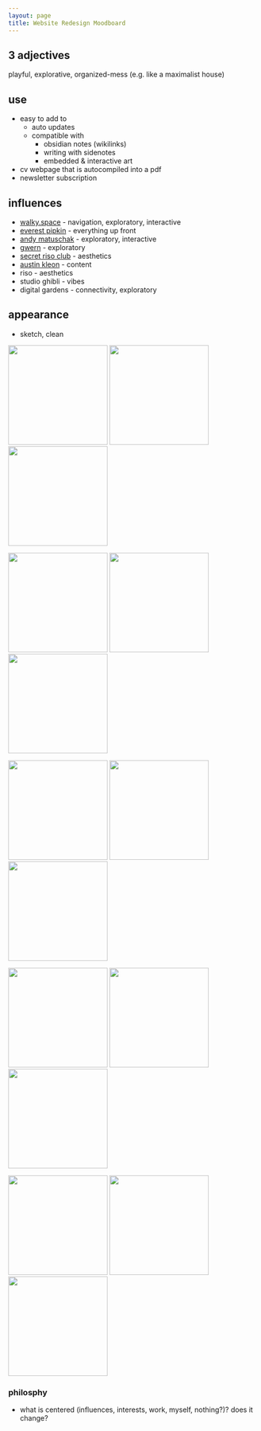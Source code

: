 ```yaml
---
layout: page
title: Website Redesign Moodboard
---
```


## 3 adjectives
playful, explorative, organized-mess (e.g. like a maximalist house)

## use
- easy to add to
  - auto updates
  - compatible with
    - obsidian notes (wikilinks)
    - writing with sidenotes
    - embedded & interactive art
- cv webpage that is autocompiled into a pdf
- newsletter subscription

## influences

- [walky.space](walky.space) - navigation, exploratory, interactive
- [everest pipkin](https://everest-pipkin.com/) - everything up front
- [andy matuschak](https://andymatuschak.org/) - exploratory, interactive
- [gwern](https://www.gwern.net/index) - exploratory
- [secret riso club](https://secretrisoclub.com/) - aesthetics
- [austin kleon](https://austinkleon.com/) - content
- riso - aesthetics
- studio ghibli - vibes
- digital gardens - connectivity, exploratory

## appearance
- sketch, clean

<p float="left">
  <img src="https://github.com/Elizabethcase/elizabethcase.github.io/blob/master/assets/img/moodboard/IMG_4474.jpg?raw=true" width="200" />
  <img src="https://github.com/Elizabethcase/elizabethcase.github.io/blob/master/assets/img/moodboard/IMG_4463.jpg?raw=true" width="200" />
  <img src="https://images.squarespace-cdn.com/content/v1/5c2c1aef70e8020ac2eae04e/1596376956565-VMRQCFHEAT6B6T13B0P1/IMG_2414.jpg" width="200" />
</p>

<p float="left">
  <img src="https://github.com/Elizabethcase/elizabethcase.github.io/blob/master/assets/img/moodboard/IMG_4464.jpg?raw=true" width="200" />
  <img src="https://pbs.twimg.com/media/FFDXlpDWUAoPpa2?format=jpg&name=medium" width="200" />
  <img src="https://pbs.twimg.com/media/E9Ap64RXEAcIt7-?format=jpg&name=4096x4096" width="200" />
</p>

<p float="left">
  <img src="https://github.com/Elizabethcase/elizabethcase.github.io/blob/master/assets/img/moodboard/IMG_4465.jpg?raw=true" width="200" />
  <img src="https://github.com/Elizabethcase/elizabethcase.github.io/blob/master/assets/img/moodboard/IMG_4466.jpg?raw=true" width="200" />
  <img src="https://github.com/Elizabethcase/elizabethcase.github.io/blob/master/assets/img/moodboard/IMG_4467.jpg?raw=true" width="200" />
</p>

<p float="left">
  <img src="https://github.com/Elizabethcase/elizabethcase.github.io/blob/master/assets/img/moodboard/IMG_4468.jpg?raw=true" width="200" />
  <img src="https://github.com/Elizabethcase/elizabethcase.github.io/blob/master/assets/img/moodboard/IMG_4469.jpg?raw=true" width="200" />
  <img src="https://github.com/Elizabethcase/elizabethcase.github.io/blob/master/assets/img/moodboard/IMG_4470.jpg?raw=true" width="200" />
</p>

<p float="left">
  <img src="https://github.com/Elizabethcase/elizabethcase.github.io/blob/master/assets/img/moodboard/IMG_4471.jpg?raw=true" width="200" />
  <img src="https://github.com/Elizabethcase/elizabethcase.github.io/blob/master/assets/img/moodboard/IMG_4472.jpg?raw=true" width="200" />
  <img src="https://github.com/Elizabethcase/elizabethcase.github.io/blob/master/assets/img/moodboard/IMG_4473.jpg?raw=true" width="200" />
</p>

### philosphy
- what is centered (influences, interests, work, myself, nothing?)? does it change?
